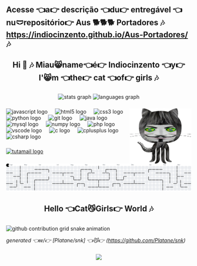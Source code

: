 ## Acesse 👈a👉 descrição 👈du👉 entregável 👈nu🩲repositório👉 Aus 🐕🐕🐕 Portadores 🎶 https://indiocinzento.github.io/Aus-Portadores/ 🎶

<h2 align="center">Hi 👋 🎶 Miau😸name👈é👉 Indiocinzento 👈y👉 I'😸m 👈the👉 cat 👈of👉 girls 🎶</h2>

###

<div align="center">
  <img src="https://github-readme-stats.vercel.app/api?username=Indiocinzento&hide_title=false&hide_rank=false&show_icons=true&include_all_commits=true&count_private=true&disable_animations=false&theme=dracula&locale=en&hide_border=false" height="150" alt="stats graph"  />
  <img src="https://github-readme-stats.vercel.app/api/top-langs?username=Indiocinzento&locale=en&hide_title=false&layout=compact&card_width=320&langs_count=5&theme=dracula&hide_border=false" height="150" alt="languages graph"  />
</div>

###

<img align="right" height="150" src="https://github.com/Indiocinzento/Indiocinzento/blob/main/imagens/gatindio.gif"  />

###

<div align="left">
  <img src="https://cdn.jsdelivr.net/gh/devicons/devicon/icons/javascript/javascript-original.svg" height="30" alt="javascript logo"  />
  <img width="12" />
  <img src="https://cdn.jsdelivr.net/gh/devicons/devicon/icons/html5/html5-original.svg" height="30" alt="html5 logo"  />
  <img width="12" />
  <img src="https://cdn.jsdelivr.net/gh/devicons/devicon/icons/css3/css3-original.svg" height="30" alt="css3 logo"  />
  <img width="12" />
  <img src="https://cdn.jsdelivr.net/gh/devicons/devicon/icons/python/python-original.svg" height="30" alt="python logo"  />
  <img width="12" />
  <img src="https://cdn.jsdelivr.net/gh/devicons/devicon/icons/git/git-original.svg" height="30" alt="git logo"  />
  <img width="12" />
  <img src="https://cdn.jsdelivr.net/gh/devicons/devicon/icons/java/java-original.svg" height="30" alt="java logo"  />
  <img width="12" />
  <img src="https://cdn.jsdelivr.net/gh/devicons/devicon/icons/mysql/mysql-original.svg" height="30" alt="mysql logo"  />
  <img width="12" />
  <img src="https://cdn.jsdelivr.net/gh/devicons/devicon/icons/numpy/numpy-original.svg" height="30" alt="numpy logo"  />
  <img width="12" />
  <img src="https://cdn.jsdelivr.net/gh/devicons/devicon/icons/php/php-original.svg" height="30" alt="php logo"  />
  <img width="12" />
  <img src="https://cdn.jsdelivr.net/gh/devicons/devicon/icons/vscode/vscode-original.svg" height="30" alt="vscode logo"  />
  <img width="12" />
  <img src="https://cdn.jsdelivr.net/gh/devicons/devicon/icons/c/c-original.svg" height="30" alt="c logo"  />
  <img width="12" />
  <img src="https://cdn.jsdelivr.net/gh/devicons/devicon/icons/cplusplus/cplusplus-original.svg" height="30" alt="cplusplus logo"  />
  <img width="12" />
  <img src="https://cdn.jsdelivr.net/gh/devicons/devicon/icons/csharp/csharp-original.svg" height="30" alt="csharp logo"  />
</div>

###

<div align="left">
  <a href="indiocinzento@tutamail.com" target="_blank">
    <img src="https://img.shields.io/static/v1?message=Tutamail&logo=tutamail&label=&color=D14836&logoColor=purple&labelColor=&style=for-the-badge" height="35" alt="tutamail logo"  />
  </a>
</div>

###

<div>
<picture>
  <source media="(prefers-color-scheme: dark)" srcset="https://raw.githubusercontent.com/Indiocinzento/Indiocinzento/output/pacman-contribution-graph-dark.svg">
  <source media="(prefers-color-scheme: light)" srcset="https://raw.githubusercontent.com/Indiocinzento/Indiocinzento/output/pacman-contribution-graph.svg">
  <img alt="pacman contribution graph" src="https://raw.githubusercontent.com/Indiocinzento/Indiocinzento/output/pacman-contribution-graph.svg">
</picture>
</div>

###

<h2 align="center">Hello 👈Cat😼Girls👉 World 🎶</h2>

###

<div>
<picture align="center">
  <source media="(prefers-color-scheme: dark)" srcset="https://raw.githubusercontent.com/Indiocinzento/Indiocinzento/output/github-contribution-grid-snake-dark.svg">
  <source media="(prefers-color-scheme: light)" srcset="https://raw.githubusercontent.com/Indiocinzento/Indiocinzento/output/github-contribution-grid-snake-dark.svg">
  <img align="center" alt="github contribution grid snake animation" src="https://raw.githubusercontent.com/Indiocinzento/Indiocinzento/output/github-contribution-grid-snake.svg">
</picture>

  _generated 👈w/👉 [Platane/snk] 👈😼👉 (https://github.com/Platane/snk)_
</div>

###

<div align="center">
  <img src="https://profile-counter.glitch.me/Indiocinzento/count.svg?"  />
</div>

###
